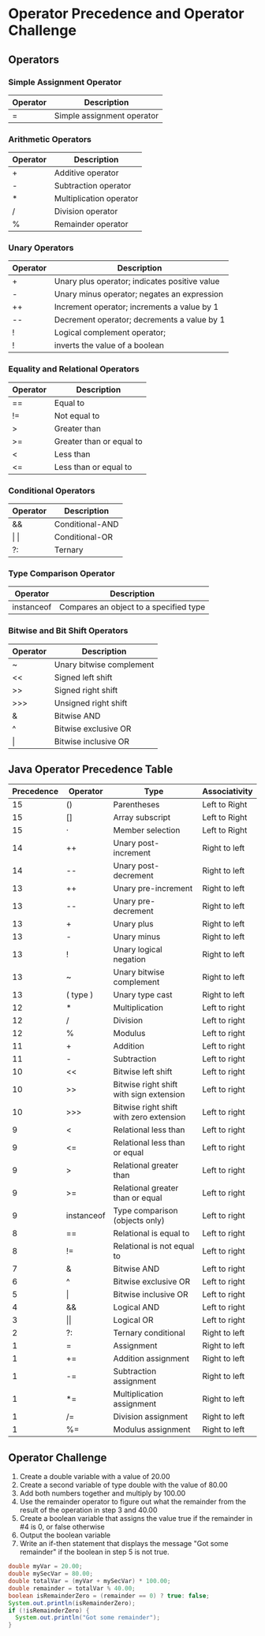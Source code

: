 # Operator Precedence and Operator Challenge

## Operators

### Simple Assignment Operator

| Operator | Description                |
| -------- | -------------------------- |
| =        | Simple assignment operator |

### Arithmetic Operators

| Operator | Description             |
| -------- | ----------------------- |
| +        | Additive operator       |
| -        | Subtraction operator    |
| \*       | Multiplication operator |
| /        | Division operator       |
| %        | Remainder operator      |

### Unary Operators

| Operator | Description                                   |
| -------- | --------------------------------------------- |
| +        | Unary plus operator; indicates positive value |
| -        | Unary minus operator; negates an expression   |
| ++       | Increment operator; increments a value by 1   |
| --       | Decrement operator; decrements a value by 1   |
| !        | Logical complement operator;                  |
| !        | inverts the value of a boolean                |

### Equality and Relational Operators

| Operator | Description              |
| -------- | ------------------------ |
| ==       | Equal to                 |
| !=       | Not equal to             |
| >        | Greater than             |
| >=       | Greater than or equal to |
| <        | Less than                |
| <=       | Less than or equal to    |

### Conditional Operators

| Operator | Description     |
| -------- | --------------- |
| &&       | Conditional-AND |
| \| \|    | Conditional-OR  |
| ?:       | Ternary         |

### Type Comparison Operator

| Operator   | Description                            |
| ---------- | -------------------------------------- |
| instanceof | Compares an object to a specified type |

### Bitwise and Bit Shift Operators

| Operator | Description              |
| -------- | ------------------------ |
| ~        | Unary bitwise complement |
| <<       | Signed left shift        |
| >>       | Signed right shift       |
| >>>      | Unsigned right shift     |
| &        | Bitwise AND              |
| ^        | Bitwise exclusive OR     |
| \|       | Bitwise inclusive OR     |

## Java Operator Precedence Table

| Precedence | Operator   | Type                                    | Associativity |
| ---------- | ---------- | --------------------------------------- | ------------- |
| 15         | ()         | Parentheses                             | Left to Right |
| 15         | []         | Array subscript                         | Left to Right |
| 15         | ·          | Member selection                        | Left to Right |
| 14         | ++         | Unary post-increment                    | Right to left |
| 14         | --         | Unary post-decrement                    | Right to left |
| 13         | ++         | Unary pre-increment                     | Right to left |
| 13         | --         | Unary pre-decrement                     | Right to left |
| 13         | +          | Unary plus                              | Right to left |
| 13         | -          | Unary minus                             | Right to left |
| 13         | !          | Unary logical negation                  | Right to left |
| 13         | ~          | Unary bitwise complement                | Right to left |
| 13         | ( type )   | Unary type cast                         | Right to left |
| 12         | \*         | Multiplication                          | Left to right |
| 12         | /          | Division                                | Left to right |
| 12         | %          | Modulus                                 | Left to right |
| 11         | +          | Addition                                | Left to right |
| 11         | -          | Subtraction                             | Left to right |
| 10         | <<         | Bitwise left shift                      | Left to right |
| 10         | >>         | Bitwise right shift with sign extension | Left to right |
| 10         | >>>        | Bitwise right shift with zero extension | Left to right |
| 9          | <          | Relational less than                    | Left to right |
| 9          | <=         | Relational less than or equal           | Left to right |
| 9          | >          | Relational greater than                 | Left to right |
| 9          | >=         | Relational greater than or equal        | Left to right |
| 9          | instanceof | Type comparison (objects only)          | Left to right |
| 8          | ==         | Relational is equal to                  | Left to right |
| 8          | !=         | Relational is not equal to              | Left to right |
| 7          | &          | Bitwise AND                             | Left to right |
| 6          | ^          | Bitwise exclusive OR                    | Left to right |
| 5          | \|         | Bitwise inclusive OR                    | Left to right |
| 4          | &&         | Logical AND                             | Left to right |
| 3          | \|\|       | Logical OR                              | Left to right |
| 2          | ?:         | Ternary conditional                     | Right to left |
| 1          | =          | Assignment                              | Right to left |
| 1          | +=         | Addition assignment                     | Right to left |
| 1          | -=         | Subtraction assignment                  | Right to left |
| 1          | \*=        | Multiplication assignment               | Right to left |
| 1          | /=         | Division assignment                     | Right to left |
| 1          | %=         | Modulus assignment                      | Right to left |

## Operator Challenge

1. Create a double variable with a value of 20.00
2. Create a second variable of type double with the value of 80.00
3. Add both numbers together and multiply by 100.00
4. Use the remainder operator to figure out what the remainder from the result of the operation in step 3 and 40.00
5. Create a boolean variable that assigns the value true if the remainder in #4 is 0, or false otherwise
6. Output the boolean variable
7. Write an if-then statement that displays the message "Got some remainder" if the boolean in step 5 is not true.

```java
double myVar = 20.00;
double mySecVar = 80.00;
double totalVar = (myVar + mySecVar) * 100.00;
double remainder = totalVar % 40.00;
boolean isRemainderZero = (remainder == 0) ? true: false;
System.out.println(isRemainderZero);
if (!isRemainderZero) {
  System.out.println("Got some remainder");
}
```
